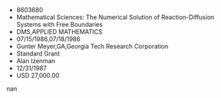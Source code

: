 
* 8603680
* Mathematical Sciences: The Numerical Solution of Reaction-Diffusion Systems with Free Boundaries
* DMS,APPLIED MATHEMATICS
* 07/15/1986,07/18/1986
* Gunter Meyer,GA,Georgia Tech Research Corporation
* Standard Grant
* Alan Izenman
* 12/31/1987
* USD 27,000.00

nan

